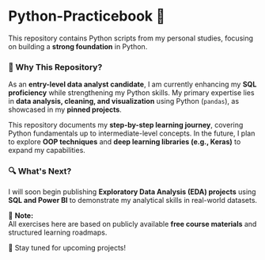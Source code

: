 # Python-Practicebook 📘  

This repository contains Python scripts from my personal studies, focusing on building a **strong foundation** in Python.  

### 🎯 Why This Repository?  
As an **entry-level data analyst candidate**, I am currently enhancing my **SQL proficiency** while strengthening my Python skills. My primary expertise lies in **data analysis, cleaning, and visualization** using Python (`pandas`), as showcased in my **pinned projects**.  

This repository documents my **step-by-step learning journey**, covering Python fundamentals up to intermediate-level concepts. In the future, I plan to explore **OOP techniques** and **deep learning libraries (e.g., Keras)** to expand my capabilities.  

### 🔍 What's Next?  
I will soon begin publishing **Exploratory Data Analysis (EDA) projects** using **SQL and Power BI** to demonstrate my analytical skills in real-world datasets.  

📌 **Note:**  
All exercises here are based on publicly available **free course materials** and structured learning roadmaps.  

🚀 Stay tuned for upcoming projects!  


